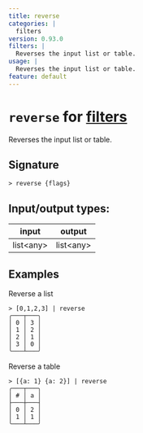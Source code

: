 ```yaml
---
title: reverse
categories: |
  filters
version: 0.93.0
filters: |
  Reverses the input list or table.
usage: |
  Reverses the input list or table.
feature: default
---
```

<!-- This file is automatically generated. Please edit the command in https://github.com/nushell/nushell instead. -->

# `reverse` for [filters](/commands/categories/filters.md)

<div class='command-title'>Reverses the input list or table.</div>

## Signature

```> reverse {flags} ```


## Input/output types:

| input     | output    |
| --------- | --------- |
| list\<any\> | list\<any\> |

## Examples

Reverse a list
```nu
> [0,1,2,3] | reverse
╭───┬───╮
│ 0 │ 3 │
│ 1 │ 2 │
│ 2 │ 1 │
│ 3 │ 0 │
╰───┴───╯

```

Reverse a table
```nu
> [{a: 1} {a: 2}] | reverse
╭───┬───╮
│ # │ a │
├───┼───┤
│ 0 │ 2 │
│ 1 │ 1 │
╰───┴───╯

```
